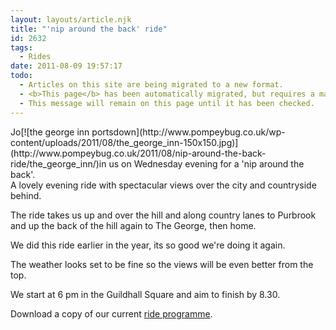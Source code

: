 ```yaml
---
layout: layouts/article.njk
title: "'nip around the back' ride"
id: 2632
tags:
  - Rides
date: 2011-08-09 19:57:17
todo:
  - Articles on this site are being migrated to a new format.
  - <b>This page</b> has been automatically migrated, but requires a manual check-&amp;-tune to ensure the format and links all work as expected.
  - This message will remain on this page until it has been checked.
---
```


<div>Jo[![the george inn portsdown](http://www.pompeybug.co.uk/wp-content/uploads/2011/08/the_george_inn-150x150.jpg)](http://www.pompeybug.co.uk/2011/08/nip-around-the-back-ride/the_george_inn/)in us on Wednesday evening for a 'nip around the back'.</div>
A lovely evening ride with spectacular views over the city and countryside behind.

The ride takes us up and over the hill and along country lanes to Purbrook and up the back of the hill again to The George, then home.

We did this ride earlier in the year, its so good we're doing it again.

The weather looks set to be fine so the views will be even better from the top.

We start at 6 pm in the Guildhall Square and aim to finish by 8.30.

Download a copy of our current [ride programme](http://www.pompeybug.co.uk/wp-content/uploads/2011/08/Portsmouth-Cycle-Forum-Ride-programme-2011.pdf "Portsmouth Cycle forum ride programme july-October 2011").


&nbsp;